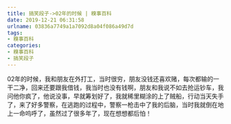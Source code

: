 ```yaml
---
title: 搞笑段子->02年的时候 | 糗事百科
date: 2019-12-21 06:31:58
urlname: 03836a7749a1a7092d8a04f086a49d7d
tags: 
- 糗事百科
categories:
- 糗事百科
- 搞笑段子
---
```

02年的时候，我和朋友在外打工，当时很穷，朋友没钱还喜欢赌，每次都输的一干二净，回来还要跟我借钱，我当时也没有钱啊，朋友和我说不如去抢运钞车，我问他你疯了，他说没事，早就筹划好了，我就稀里糊涂的上了贼船，行动当天失手了，来了好多警察，在逃跑的过程中，警察一枪击中了我的后脑，当时我就倒在地上一命呜呼了，虽然过了很多年了，现在想想都后怕！


